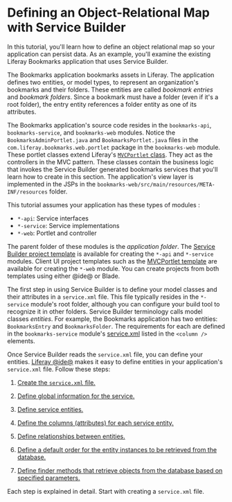 # Defining an Object-Relational Map with Service Builder [](id=defining-an-object-relational-map-with-service-builder)

In this tutorial, you'll learn how to define an object relational map so your
application can persist data. As an example, you'll examine the existing
Liferay Bookmarks application that uses Service Builder.

The Bookmarks application bookmarks assets in Liferay. The application defines
two entities, or model types, to represent an organization's bookmarks and
their folders. These entities are called *bookmark entries* and *bookmark
folders*. Since a bookmark must have a folder (even if it's a root folder), the
entry entity references a folder entity as one of its attributes. 

The Bookmarks application's source code resides in the `bookmarks-api`,
`bookmarks-service`, and `bookmarks-web` modules. Notice the
`BookmarksAdminPortlet.java` and `BookmarksPortlet.java` files in the
`com.liferay.bookmarks.web.portlet` package in the `bookmarks-web` module.
These portlet classes extend Liferay's
[`MVCPortlet` class](@platform-ref@/7.1-latest/javadocs/portal-kernel/com/liferay/portal/kernel/portlet/bridges/mvc/MVCPortlet.html).
They act as the controllers in the MVC pattern. These classes contain the
business logic that invokes the Service Builder generated bookmarks services
that you'll learn how to create in this section. The application's view layer is
implemented in the JSPs in the
`bookmarks-web/src/main/resources/META-INF/resources` folder.

This tutorial assumes your application has these types of modules :

- `*-api`: Service interfaces
- `*-service`: Service implementations
- `*-web`: Portlet and controller

The parent folder of these modules is the *application folder*. The
[Service Builder project template](/develop/reference/-/knowledge_base/7-1/using-the-service-builder-template)
is available for creating the `*-api` and `*-service` modules. Client UI project
templates such as the
[MVCPortlet template](/develop/reference/-/knowledge_base/7-1/using-the-mvc-portlet-template)
are available for creating the `*-web` module. You can create projects from
both templates using either @ide@ or Blade. 

The first step in using Service Builder is to define your model classes and
their attributes in a `service.xml` file. This file typically resides
in the `*-service` module's root folder, although you can configure your
build tool to recognize it in other folders. Service Builder
terminology calls model classes *entities*. For example, the Bookmarks
application has two entities: `BookmarksEntry` and `BookmarksFolder`. The
requirements for each are defined in the `bookmarks-service` module's
[service.xml](https://github.com/liferay/liferay-portal/blob/master/modules/apps/bookmarks/bookmarks-service/service.xml)
listed in the `<column />` elements. 

Once Service Builder reads the `service.xml` file, you can define your entities.
[Liferay @ide@](/develop/tutorials/-/knowledge_base/7-1/liferay-ide)
makes it easy to define entities in your application's `service.xml` file.
Follow these steps:

1. [Create the `service.xml` file.](/develop/tutorials/-/knowledge_base/7-1/creating-the-service-xml-file)

2. [Define global information for the service.](/develop/tutorials/-/knowledge_base/7-1/defining-global-service-information)

3. [Define service entities.](/develop/tutorials/-/knowledge_base/7-1/defining-service-entities) 

4. [Define the columns (attributes) for each service entity.](/develop/tutorials/-/knowledge_base/7-1/defining-the-columns-attributes-for-each-service-entity)

5. [Define relationships between entities.](/develop/tutorials/-/knowledge_base/7-1/defining-relationships-between-service-entities)

6. [Define a default order for the entity instances to be retrieved from the database.](/develop/tutorials/-/knowledge_base/7-1/defining-ordering-of-service-entity-instances) 

7. [Define finder methods that retrieve objects from the database based on specified parameters.](/develop/tutorials/-/knowledge_base/7-1/defining-service-entity-finder-methods)

Each step is explained in detail. Start with creating a `service.xml` file.
